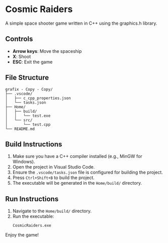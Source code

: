 # Cosmic Raiders

A simple space shooter game written in C++ using the graphics.h library.

## Controls
- **Arrow keys**: Move the spaceship
- **X**: Shoot
- **ESC**: Exit the game

## File Structure
```
grafix - Copy - Copy/
├── .vscode/
│   ├── c_cpp_properties.json
│   └── tasks.json
├── Home/
│   ├── build/
│   │   └── test.exe
│   └── src/
│       └── test.cpp
└── README.md
```

## Build Instructions
1. Make sure you have a C++ compiler installed (e.g., MinGW for Windows).
2. Open the project in Visual Studio Code.
3. Ensure the `.vscode/tasks.json` file is configured for building the project.
4. Press `Ctrl+Shift+B` to build the project.
5. The executable will be generated in the `Home/build/` directory.

## Run Instructions
1. Navigate to the `Home/build/` directory.
2. Run the executable:
   ```
   CosmicRaiders.exe
   ```

Enjoy the game!